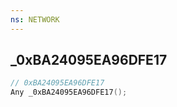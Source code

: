 ```yaml
---
ns: NETWORK
---
```

## _0xBA24095EA96DFE17

```c
// 0xBA24095EA96DFE17
Any _0xBA24095EA96DFE17();
```

